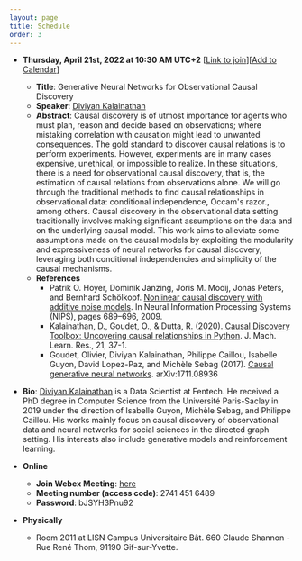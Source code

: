 ```yaml
---
layout: page
title: Schedule
order: 3
---
```


<!-- ## Upcoming Seminar Presentations -->

* **Thursday, April 21st, 2022 at 10:30 AM UTC+2** [[Link to join](https://inria.webex.com/inria-en/j.php?MTID=mb4b39fd736466602f3508c090aeb9180)][[Add to Calendar](/files/GNCDR.ics)]
  - **Title**: Generative Neural Networks for Observational Causal Discovery
  - **Speaker**: [Diviyan Kalainathan](https://diviyan-kalainathan.github.io/)
  - **Abstract**: Causal discovery is of utmost importance for agents who must plan, reason and decide based on observations; where mistaking correlation with causation might lead to unwanted consequences. The gold standard to discover causal relations is to perform experiments. However, experiments are in many cases expensive, unethical, or impossible to realize. In these situations, there is a need for observational causal discovery, that is, the estimation of causal relations from observations alone.
  We will go through the traditional methods to find causal relationships in observational data: conditional independence, Occam's razor., among others. Causal discovery in the observational data setting traditionally involves making significant assumptions on the data and on the underlying causal model. This work aims to alleviate some assumptions made on the causal models by exploiting the modularity and expressiveness of neural networks for causal discovery, leveraging both conditional independencies and simplicity of the causal mechanisms.
  - **References**
    * Patrik O. Hoyer, Dominik Janzing, Joris M. Mooij, Jonas Peters, and Bernhard Schölkopf. [Nonlinear causal discovery with additive noise models](https://papers.nips.cc/paper/2008/hash/f7664060cc52bc6f3d620bcedc94a4b6-Abstract.html). In Neural Information Processing Systems (NIPS), pages 689–696, 2009.
    * Kalainathan, D., Goudet, O., & Dutta, R. (2020). [Causal Discovery Toolbox: Uncovering causal relationships in Python](https://jmlr.org/papers/v21/19-187.html). J. Mach. Learn. Res., 21, 37-1.
    * Goudet, Olivier, Diviyan Kalainathan, Philippe Caillou, Isabelle Guyon, David Lopez-Paz, and Michèle Sebag (2017). [Causal generative neural networks](https://arxiv.org/abs/1711.08936). arXiv:1711.08936
 * **Bio**: [Diviyan Kalainathan](https://diviyan-kalainathan.github.io/) is a Data Scientist at Fentech. He received a PhD degree in Computer Science from the Université Paris-Saclay in 2019 under the direction of Isabelle Guyon, Michèle Sebag, and Philippe Caillou. His works mainly focus on causal discovery of observational data and neural networks for social sciences in the directed graph setting. His interests also include generative models and reinforcement learning.

 * **Online**
   - **Join Webex Meeting**: [here](https://inria.webex.com/inria-en/j.php?MTID=mb4b39fd736466602f3508c090aeb9180)
   - **Meeting number (access code)**: 2741 451 6489
   - **Password**: bJSYH3Pnu92
 * **Physically** 
   - Room 2011 at LISN Campus Universitaire Bât. 660 Claude Shannon - Rue René Thom, 91190 Gif-sur-Yvette.